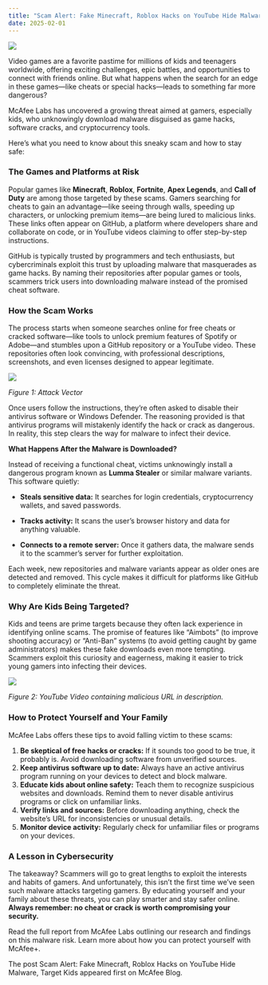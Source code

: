 ```yaml
---
title: "Scam Alert: Fake Minecraft, Roblox Hacks on YouTube Hide Malware, Target Kids"
date: 2025-02-01
---
```


![](https://www.mcafee.com/blogs/wp-content/uploads/2025/01/pexels-ron-lach-7848992-1.jpg)

Video games are a favorite pastime for millions of kids and teenagers worldwide, offering exciting challenges, epic battles, and opportunities to connect with friends online. But what happens when the search for an edge in these games—like cheats or special hacks—leads to something far more dangerous?  

McAfee Labs has uncovered a growing threat aimed at gamers, especially kids, who unknowingly download malware disguised as game hacks, software cracks, and cryptocurrency tools. 

Here’s what you need to know about this sneaky scam and how to stay safe: 

### **The Games and Platforms at Risk** 

Popular games like **Minecraft**, **Roblox**, **Fortnite**, **Apex Legends**, and **Call of Duty** are among those targeted by these scams. Gamers searching for cheats to gain an advantage—like seeing through walls, speeding up characters, or unlocking premium items—are being lured to malicious links. These links often appear on GitHub, a platform where developers share and collaborate on code, or in YouTube videos claiming to offer step-by-step instructions. 

GitHub is typically trusted by programmers and tech enthusiasts, but cybercriminals exploit this trust by uploading malware that masquerades as game hacks. By naming their repositories after popular games or tools, scammers trick users into downloading malware instead of the promised cheat software. 

### **How the Scam Works** 

The process starts when someone searches online for free cheats or cracked software—like tools to unlock premium features of Spotify or Adobe—and stumbles upon a GitHub repository or a YouTube video. These repositories often look convincing, with professional descriptions, screenshots, and even licenses designed to appear legitimate. 

![](https://www.mcafee.com/blogs/wp-content/uploads/2025/01/Figure-1.png)

_Figure 1: Attack Vector_

Once users follow the instructions, they’re often asked to disable their antivirus software or Windows Defender. The reasoning provided is that antivirus programs will mistakenly identify the hack or crack as dangerous. In reality, this step clears the way for malware to infect their device. 

**What Happens After the Malware is Downloaded?** 

Instead of receiving a functional cheat, victims unknowingly install a dangerous program known as **Lumma Stealer** or similar malware variants. This software quietly: 

- **Steals sensitive data:** It searches for login credentials, cryptocurrency wallets, and saved passwords. 

- **Tracks activity:** It scans the user’s browser history and data for anything valuable. 

- **Connects to a remote server:** Once it gathers data, the malware sends it to the scammer’s server for further exploitation. 

Each week, new repositories and malware variants appear as older ones are detected and removed. This cycle makes it difficult for platforms like GitHub to completely eliminate the threat. 

### **Why Are Kids Being Targeted?** 

Kids and teens are prime targets because they often lack experience in identifying online scams. The promise of features like “Aimbots” (to improve shooting accuracy) or “Anti-Ban” systems (to avoid getting caught by game administrators) makes these fake downloads even more tempting. Scammers exploit this curiosity and eagerness, making it easier to trick young gamers into infecting their devices. 

![](https://www.mcafee.com/blogs/wp-content/uploads/2025/01/Screen-Shot-2025-01-21-at-1.58.20-PM.png)

_Figure 2: YouTube Video containing malicious URL in description._

### **How to Protect Yourself and Your Family** 

McAfee Labs offers these tips to avoid falling victim to these scams: 

1. **Be skeptical of free hacks or cracks:** If it sounds too good to be true, it probably is. Avoid downloading software from unverified sources. 
2. **Keep antivirus software up to date:** Always have an active antivirus program running on your devices to detect and block malware. 
3. **Educate kids about online safety:** Teach them to recognize suspicious websites and downloads. Remind them to never disable antivirus programs or click on unfamiliar links. 
4. **Verify links and sources:** Before downloading anything, check the website’s URL for inconsistencies or unusual details. 
5. **Monitor device activity:** Regularly check for unfamiliar files or programs on your devices. 

### **A Lesson in Cybersecurity** 

The takeaway? Scammers will go to great lengths to exploit the interests and habits of gamers. And unfortunately, this isn’t the first time we’ve seen such malware attacks targeting gamers. By educating yourself and your family about these threats, you can play smarter and stay safer online. **Always remember: no cheat or crack is worth compromising your security.** 

Read the full report from McAfee Labs outlining our research and findings on this malware risk. Learn more about how you can protect yourself with McAfee+. 

The post Scam Alert: Fake Minecraft, Roblox Hacks on YouTube Hide Malware, Target Kids appeared first on McAfee Blog.
